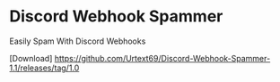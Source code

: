 # Discord Webhook Spammer
Easily Spam With Discord Webhooks

[Download] https://github.com/Urtext69/Discord-Webhook-Spammer-1.1/releases/tag/1.0
